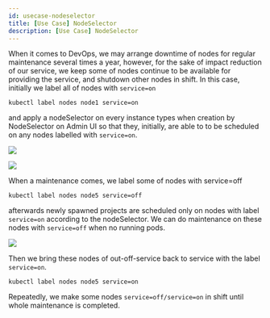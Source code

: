```yaml
---
id: usecase-nodeselector
title: [Use Case] NodeSelector
description: [Use Case] NodeSelector
---
```


When it comes to DevOps, we may arrange downtime of nodes for regular maintenance several times a year, however, for the sake of impact reduction of our service, we keep some of nodes continue to be available for providing the service, and shutdown other nodes in shift. In this case, initially we label all of nodes with `service=on`

```
kubectl label nodes node1 service=on
```

and apply a nodeSelector on every instance types when creation by NodeSelector on Admin UI so that they, initially, are able to to be scheduled on any nodes labelled with `service=on`.

![](assets/nodeSelector_add.png)

![](assets/nodeSelector_use_case_on.png)

When a maintenance comes, we label some of nodes with service=off

```
kubectl label nodes node5 service=off
```

afterwards newly spawned projects are scheduled only on nodes with label `service=on` according to the nodeSelector. We can do maintenance on these nodes with `service=off` when no running pods.

![](assets/nodeSelector_use_case_off.png)

Then we bring these nodes of out-off-service back to service with the label `service=on`.

```
kubectl label nodes node5 service=on
```

Repeatedly, we make some nodes `service=off/service=on` in shift until whole maintenance is completed.
